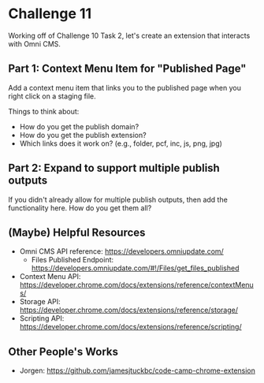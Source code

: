 # Challenge 11

Working off of Challenge 10 Task 2, let's create an extension that interacts with Omni CMS.

## Part 1: Context Menu Item for "Published Page"

Add a context menu item that links you to the published page when you right click on a staging file.

Things to think about:

- How do you get the publish domain?
- How do you get the publish extension?
- Which links does it work on? (e.g., folder, pcf, inc, js, png, jpg)

## Part 2: Expand to support multiple publish outputs

If you didn't already allow for multiple publish outputs, then add the functionality here. How do you get them all?

## (Maybe) Helpful Resources

- Omni CMS API reference: https://developers.omniupdate.com/
  - Files Published Endpoint: https://developers.omniupdate.com/#!/Files/get_files_published
- Context Menu API: https://developer.chrome.com/docs/extensions/reference/contextMenus/
- Storage API: https://developer.chrome.com/docs/extensions/reference/storage/
- Scripting API: https://developer.chrome.com/docs/extensions/reference/scripting/

## Other People's Works

- Jorgen: https://github.com/jamesjtuckbc/code-camp-chrome-extension